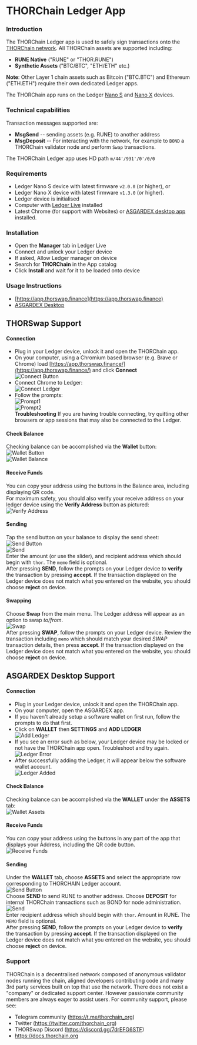 # THORChain Ledger App
### Introduction

The THORChain Ledger app is used to safely sign transactions onto the [THORChain network](https://thorchain.org). All THORChain assets are supported including:
- **RUNE Native** ("RUNE" or "THOR.RUNE")
- **Synthetic Assets** ("BTC/BTC", "ETH/ETH" etc.)

**Note**: Other Layer 1 chain assets such as Bitcoin ("BTC.BTC") and Ethereum ("ETH.ETH") require their own dedicated Ledger apps.

The THORChain app runs on the Ledger [Nano S](https://shop.ledger.com/products/ledger-nano-s) and [Nano X](https://shop.ledger.com/pages/ledger-nano-x) devices.

### Technical capabilities
Transaction messages supported are:
- **MsgSend** -- sending assets (e.g. RUNE) to another address
- **MsgDeposit** -- For interacting with the network, for example to `BOND` a THORChain validator node and perform `Swap` transactions.  

The THORChain Ledger app uses HD path `m/44'/931'/0'/0/0`

### Requirements

- Ledger Nano S device with latest firmware `v2.0.0` (or higher), or
- Ledger Nano X device with latest firmware `v1.3.0` (or higher).
- Ledger device is initialised
- Computer with [Ledger Live](https://www.ledger.com/ledger-live) installed 
- Latest Chrome (for support with Websites) or [ASGARDEX desktop app](https://github.com/thorchain/asgardex-electron/releases) installed.

### Installation

- Open the **Manager** tab in Ledger Live
- Connect and unlock your Ledger device
- If asked, Allow Ledger manager on device
- Search for **THORChain** in the App catalog
- Click **Install** and wait for it to be loaded onto device

### Usage Instructions

* [https://app.thorswap.finance](https://app.thorswap.finance)  
* [ASGARDEX Desktop](https://github.com/thorchain/asgardex-electron/releases)  

## THORSwap Support

#### Connection

- Plug in your Ledger device, unlock it and open the THORChain app.  
- On your computer, using a Chromium based browser (e.g. Brave or Chrome) load [https://app.thorswap.finance/](https://app.thorswap.finance/) and click **Connect**  
![Connect Button](img/THORSwap_Connect1.png)  
- Connect Chrome to Ledger:  
![Connect Ledger](img/THORSwap_Connect4.png)  
- Follow the prompts:  
![Prompt1](img/THORSwap_Connect2.png)  
![Prompt2](img/THORSwap_Connect3.png)  
**Troubleshooting** If you are having trouble connecting, try quitting other browsers or app sessions that may also be connected to the Ledger.  

#### Check Balance

Checking balance can be accomplished via the **Wallet** button:  
![Wallet Button](img/THORSwap_Balance1.png)  
![Wallet Balance](img/THORSwap_Balance2.png)  

#### Receive Funds

You can copy your address using the buttons in the Balance area, including displaying QR code.  
For maximum safety, you should also verify your receive address on your ledger device using the **Verify Address** button as pictured:  
![Verify Address](img/THORSwap_VerifyAddress.png)  

#### Sending

Tap the send button on your balance to display the send sheet:  
![Send Button](img/THORSwap_Send2.png)  
![Send](img/THORSwap_Send.png)  
Enter the amount (or use the slider), and recipient address which should begin with `thor`. The `memo` field is optional.  
After pressing **SEND**, follow the prompts on your Ledger device to **verify** the transaction by pressing **accept**. If the transaction displayed on the Ledger device does not match what you entered on the website, you should choose **reject** on device.  

#### Swapping

Choose **Swap** from the main menu. The Ledger address will appear as an option to swap *to/from*.  
![Swap](img/THORSwap_Swap.png)  
After pressing **SWAP**, follow the prompts on your Ledger device. Review the transaction including `memo` which should match your desired *SWAP* transaction details, then press **accept**. If the transaction displayed on the Ledger device does not match what you entered on the website, you should choose **reject** on device.  

## ASGARDEX Desktop Support

#### Connection  

- Plug in your Ledger device, unlock it and open the THORChain app.  
- On your computer, open the ASGARDEX app.  
- If you haven't already setup a software wallet on first run, follow the prompts to do that first.  
- Click on **WALLET** then **SETTINGS** and **ADD LEDGER**  
![Add Ledger](img/ASGARDEX_Add_Ledger.png)  
- If you see an error such as below, your Ledger device may be locked or not have the THORChain app open. Troubleshoot and try again.  
![Ledger Error](img/ASGARDEX_Add_Address_Error.png)  
- After successfully adding the Ledger, it will appear below the software wallet account.  
![Ledger Added](img/ASGARDEX_Address_Added.png)  

#### Check Balance  

Checking balance can be accomplished via the **WALLET** under the **ASSETS** tab:  
![Wallet Assets](img/ASGARDEX_Balance.png)  
 

#### Receive Funds  

You can copy your address using the buttons in any part of the app that displays your Address, including the QR code button.  
![Receive Funds](img/ASGARDEX_Receive_Funds.png)  

#### Sending  

Under the **WALLET** tab, choose **ASSETS** and select the appropriate row corresponding to THORCHAIN Ledger account.  
![Send Button](img/ASGARDEX_Send_Deposit.png)  
Choose **SEND** to send RUNE to another address. Choose **DEPOSIT** for internal THORChain transactions such as BOND for node administration.  
![Send](img/ASGARDEX_Send.png)  
Enter recipient address which should begin with `thor`. Amount in RUNE. The `MEMO` field is optional.  
After pressing **SEND**, follow the prompts on your Ledger device to **verify** the transaction by pressing **accept**. If the transaction displayed on the Ledger device does not match what you entered on the website, you should choose **reject** on device.  


### Support

THORChain is a decentralised network composed of anonymous validator nodes running the chain, aligned developers contributing code and many 3rd party services built on top that use the network. There does not exist a "company" or dedicated support center. However passionate community members are always eager to assist users. For community support, please see: 
- Telegram community (https://t.me/thorchain_org)
- Twitter (https://twitter.com/thorchain_org)
- THORSwap Discord (https://discord.gg/7drEFG6STF) 
- https://docs.thorchain.org 
